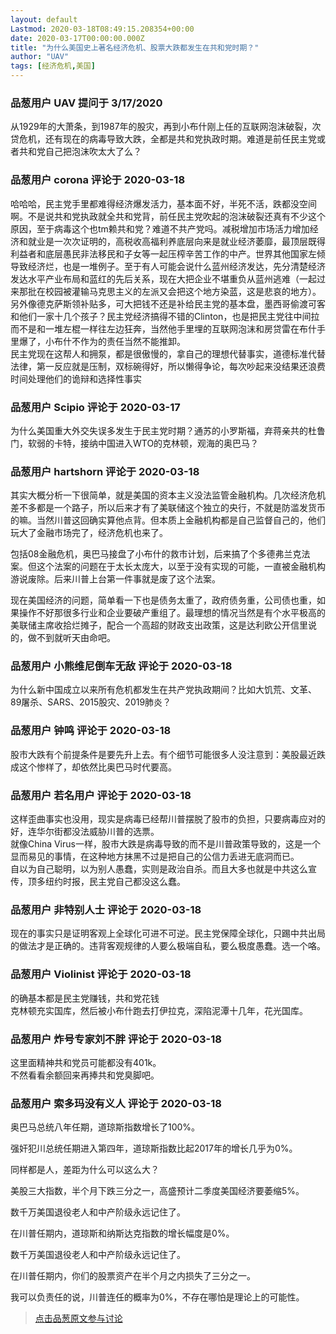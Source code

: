 ```yaml
---
layout: default
Lastmod: 2020-03-18T08:49:15.208354+00:00
date: 2020-03-17T00:00:00.000Z
title: "为什么美国史上著名经济危机、股票大跌都发生在共和党时期？"
author: "UAV"
tags: [经济危机,美国]
---
```



### 品葱用户 **UAV** 提问于 3/17/2020
    
从1929年的大萧条，到1987年的股灾，再到小布什刚上任的互联网泡沫破裂，次贷危机，还有现在的病毒导致大跌，全都是共和党执政时期。难道是前任民主党或者共和党自己把泡沫吹太大了么？
    
                

### 品葱用户 **corona** 评论于 2020-03-18
        
哈哈哈，民主党手里都难得经济爆发活力，基本面不好，半死不活，跌都没空间啊。不是说共和党执政就全共和党背，前任民主党吹起的泡沫破裂还真有不少这个原因，至于病毒这个也tm赖共和党？难道不共产党吗。减税增加市场活力增加经济和就业是一次次证明的，高税收高福利养底层向来是就业经济萎靡，最顶层既得利益者和底层愚民非法移民和子女等一起压榨辛苦工作的中产。世界其他国家左倾导致经济烂，也是一堆例子。至于有人可能会说什么蓝州经济发达，先分清楚经济发达水平产业布局和蓝红的先后关系，现在大把企业不堪重负从蓝州逃难（一起过来那批在校园被灌输马克思主义的左派又会把这个地方染蓝，这是悲哀的地方）。另外像德克萨斯领补贴多，可大把钱不还是补给民主党的基本盘，墨西哥偷渡可客和他们一家十几个孩子？民主党经济搞得不错的Clinton，也是把民主党往中间拉而不是和一堆左棍一样往左边狂奔，当然他手里埋的互联网泡沫和房贷雷在布什手里爆了，小布什不作为的责任当然不能推卸。  
民主党现在这帮人和拥泵，都是很傲慢的，拿自己的理想代替事实，道德标准代替法律，第一反应就是压制，双标碗得好，所以懒得争论，每次吵起来没结果还浪费时间处理他们的诡辩和选择性事实
        
                

### 品葱用户 **Scipio** 评论于 2020-03-17
        
为什么美国重大外交失误多发生于民主党时期？通苏的小罗斯福，弃蒋亲共的杜鲁门，软弱的卡特，接纳中国进入WTO的克林顿，观海的奥巴马？
        
                

### 品葱用户 **hartshorn** 评论于 2020-03-18
        
其实大概分析一下很简单，就是美国的资本主义没法监管金融机构。几次经济危机差不多都是一个路子，所以后来才有了美联储这个独立的央行，不就是防滥发货币的嘛。当然川普这回确实算他点背。但本质上金融机构都是自己监督自己的，他们玩大了金融市场完了，经济危机也来了。  
  
包括08金融危机，奥巴马接盘了小布什的救市计划，后来搞了个多德弗兰克法案。但这个法案的问题在于太长太庞大，以至于没有实现的可能，一直被金融机构游说废除。后来川普上台第一件事就是废了这个法案。  
  
现在美国经济的问题，简单看一下也是债务太重了，政府债务重，公司债也重，如果操作不好那很多行业和企业要破产重组了。最理想的情况当然是有个水平极高的美联储主席收拾烂摊子，配合一个高超的财政支出政策，这是达利欧公开信里说的，做不到就听天由命吧。
        
                

### 品葱用户 **小熊维尼倒车无敌** 评论于 2020-03-18
        
为什么新中国成立以来所有危机都发生在共产党执政期间？比如大饥荒、文革、89屠杀、SARS、2015股灾、2019肺炎？
        
                

### 品葱用户 **钟鸣** 评论于 2020-03-18
        
股市大跌有个前提条件是要先升上去。有个细节可能很多人没注意到：美股最近跌成这个惨样了，却依然比奥巴马时代要高。
        
                

### 品葱用户 **若名用户** 评论于 2020-03-18
        
这样歪曲事实也没用，现实是病毒已经帮川普摆脱了股市的负担，只要病毒应对的好，连华尔街都没法威胁川普的选票。  
就像China Virus一样，股市大跌是病毒导致的而不是川普政策导致的，这是一个显而易见的事情，在这种地方抹黑不过是把自己的公信力丢进无底洞而已。  
自以为自己聪明，以为别人愚蠢，实则是政治自杀。而且大多也就是中共这么宣传，顶多纽约时报，民主党自己都没这么蠢。
        
                

### 品葱用户 **非特别人士** 评论于 2020-03-18
        
现在的事实只是证明客观上全球化可进不可逆。民主党保障全球化，只踢中共出局的做法才是正确的。违背客观规律的人要么极端自私，要么极度愚蠢。选一个咯。
        
                

### 品葱用户 **Violinist** 评论于 2020-03-18
        
的确基本都是民主党赚钱，共和党花钱  
克林顿充实国库，然后被小布什跑去打伊拉克，深陷泥潭十几年，花光国库。
        
                

### 品葱用户 **炸号专家刘不胖** 评论于 2020-03-18
        
这里面精神共和党员可能都没有401k。  
不然看看余额回来再捧共和党臭脚吧。
        
                

### 品葱用户 **索多玛没有义人** 评论于 2020-03-18
        
奥巴马总统八年任期，道琼斯指数增长了100%。  
  
强奸犯川总统任期进入第四年，道琼斯指数比起2017年的增长几乎为0%。  
  
同样都是人，差距为什么可以这么大？  
  
  
  
美股三大指数，半个月下跌三分之一，高盛预计二季度美国经济要萎缩5%。  
  
数千万美国退役老人和中产阶级永远记住了。  
  
在川普任期内，道琼斯和纳斯达克指数的增长幅度是0%。  
  
数千万美国退役老人和中产阶级永远记住了。  
  
在川普任期内，你们的股票资产在半个月之内损失了三分之一。  
  
  
我可以负责任的说，川普连任的概率为0%，不存在哪怕是理论上的可能性。
        
                





> [点击品葱原文参与讨论](https://pincong.rocks/question/21344)

